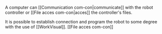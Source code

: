 A computer can [[Communication com-con|communicate]] with the robot controller or [[File acces com-con|acces]]  the controller's files.

It is possible to establish connection and program the robot to some degree with the use of [[WorkVisual]]. 
[[File acces com-con]]

